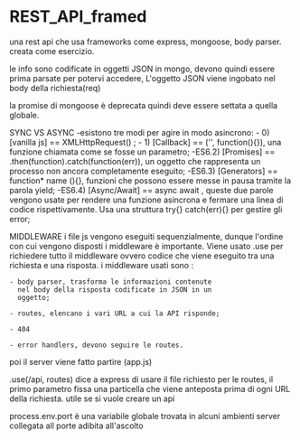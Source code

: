 # REST_API_framed
una rest api che usa frameworks come express, mongoose, body parser. creata come esercizio.


 le info sono codificate in oggetti JSON in mongo,
 devono quindi essere prima parsate per potervi accedere,
 L'oggetto JSON viene ingobato nel body della 
 richiesta(req)


 la promise di mongoose è deprecata quindi deve 
 essere settata a quella globale. 
 

SYNC VS ASYNC
  -esistono tre modi per agire in modo asincrono:
     - 0) [vanilla js] == XMLHttpRequest() ;
     - 1) [Callback] == ('', function(){}), una funzione 
                      chiamata come se fosse un parametro;
  -ES6.2) [Promises] == .then(function).catch(function(err)), 
                      un oggetto che rappresenta un processo
                      non ancora completamente eseguito;
  -ES6.3) [Generators] == function* name (){}, funzioni che 
                          possono essere messe in pausa tramite
                          la parola yield; 
  -ES6.4) [Async/Await] == async await , queste due parole vengono usate per rendere una funzione 
                          asincrona e fermare una linea di codice rispettivamente.
                          Usa una struttura 
                          try{} catch(err){} per gestire gli error;


MIDDLEWARE
i file js vengono eseguiti sequenzialmente, dunque 
l'ordine con cui vengono disposti i middleware è 
importante. Viene usato .use per richiedere tutto il 
middleware ovvero codice che viene eseguito tra una
richiesta e una risposta. i middleware usati sono :

    - body parser, trasforma le informazioni contenute
      nel body della risposta codificate in JSON in un
      oggetto;

    - routes, elencano i vari URL a cui la API risponde;

    - 404

    - error handlers, devono seguire le routes.

 poi il server viene fatto partire (app.js)


.use(/api, routes) dice a express di usare il file richiesto per le routes, il primo parametro fissa una particella che viene anteposta prima di ogni URL della richiesta. utile se si vuole creare un api

process.env.port è una variabile globale trovata in alcuni ambienti server collegata all porte adibita all'ascolto

